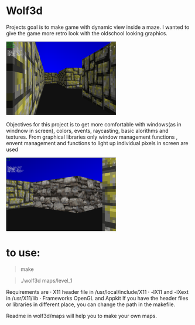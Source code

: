 # Wolf3d

Projects goal is to make game with dynamic view inside a maze.
I wanted to give the game more retro look with the oldschool looking graphics.

<img src="/Images/Wolf3d-view.png" height=200>

Objectives for this project is to get more comfortable with  windows(as in windnow in screen),
colors, events, raycasting, basic alorithms and textures.
From graphical libraries only window management functions , envent management and functions to light up individual
pixels in screen are used

<img src="/Images/Wolf3d-diffwall.png" height=200>

# to use:
>make

>./wolf3d maps/level_1

Requirements are
· X11 header file in /usr/local/include/X11
· -lX11 and -lXext in /usr/X11/lib
· Frameworks OpenGL and Appkit
If you have the header files or libraries in different place, you can change the path in the makefile.

Readme in wolf3d/maps will help you to make your own maps. 
